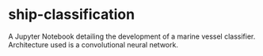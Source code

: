 # ship-classification
A Jupyter Notebook detailing the development of a marine vessel classifier. Architecture used is a convolutional neural network.
